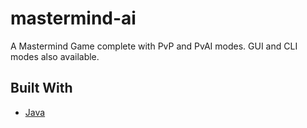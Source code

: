 # mastermind-ai
A Mastermind Game complete with PvP and PvAI modes.
GUI and CLI modes also available.

## Built With
- [Java](https://www.java.com/en/)
